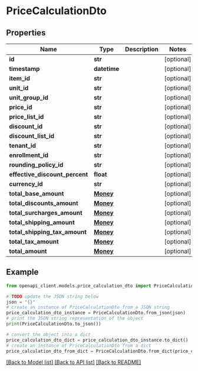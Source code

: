 # PriceCalculationDto


## Properties

Name | Type | Description | Notes
------------ | ------------- | ------------- | -------------
**id** | **str** |  | [optional] 
**timestamp** | **datetime** |  | [optional] 
**item_id** | **str** |  | [optional] 
**unit_id** | **str** |  | [optional] 
**unit_group_id** | **str** |  | [optional] 
**price_id** | **str** |  | [optional] 
**price_list_id** | **str** |  | [optional] 
**discount_id** | **str** |  | [optional] 
**discount_list_id** | **str** |  | [optional] 
**tenant_id** | **str** |  | [optional] 
**enrollment_id** | **str** |  | [optional] 
**rounding_policy_id** | **str** |  | [optional] 
**effective_discount_percent** | **float** |  | [optional] 
**currency_id** | **str** |  | [optional] 
**total_base_amount** | [**Money**](Money.md) |  | [optional] 
**total_discounts_amount** | [**Money**](Money.md) |  | [optional] 
**total_surcharges_amount** | [**Money**](Money.md) |  | [optional] 
**total_shipping_amount** | [**Money**](Money.md) |  | [optional] 
**total_shipping_tax_amount** | [**Money**](Money.md) |  | [optional] 
**total_tax_amount** | [**Money**](Money.md) |  | [optional] 
**total_amount** | [**Money**](Money.md) |  | [optional] 

## Example

```python
from openapi_client.models.price_calculation_dto import PriceCalculationDto

# TODO update the JSON string below
json = "{}"
# create an instance of PriceCalculationDto from a JSON string
price_calculation_dto_instance = PriceCalculationDto.from_json(json)
# print the JSON string representation of the object
print(PriceCalculationDto.to_json())

# convert the object into a dict
price_calculation_dto_dict = price_calculation_dto_instance.to_dict()
# create an instance of PriceCalculationDto from a dict
price_calculation_dto_from_dict = PriceCalculationDto.from_dict(price_calculation_dto_dict)
```
[[Back to Model list]](../README.md#documentation-for-models) [[Back to API list]](../README.md#documentation-for-api-endpoints) [[Back to README]](../README.md)



